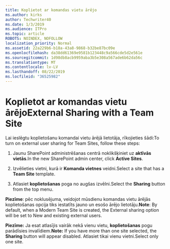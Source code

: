 ```yaml
---
title: Koplietot ar komandas vietu ārējo
ms.author: kirks
author: Techwriter40
ms.date: 1/3/2019
ms.audience: ITPro
ms.topic: article
ROBOTS: NOINDEX, NOFOLLOW
localization_priority: Normal
ms.assetid: 22a229b6-b18a-43a8-9868-b32be87bc09e
ms.openlocfilehash: da38dd61369e9581b123448c9a566cde5d2e561e
ms.sourcegitcommit: 1d98db8acb9959aba3b5e308a567ade6b62da56c
ms.translationtype: MT
ms.contentlocale: lv-LV
ms.lasthandoff: 08/22/2019
ms.locfileid: "36525982"
---
```

# <a name="external-sharing-with-a-team-site"></a><span data-ttu-id="401d5-102">Koplietot ar komandas vietu ārējo</span><span class="sxs-lookup"><span data-stu-id="401d5-102">External Sharing with a Team Site</span></span>

<span data-ttu-id="401d5-103">Lai ieslēgtu koplietošanu komandai vietu ārējā lietotāja, rīkojieties šādi:</span><span class="sxs-lookup"><span data-stu-id="401d5-103">To turn on external user sharing for Team Sites, follow these steps:</span></span> 
  
1. <span data-ttu-id="401d5-104">Jaunu SharePoint administrēšanas centrā noklikšķiniet uz **aktīvās vietās**.</span><span class="sxs-lookup"><span data-stu-id="401d5-104">In the new SharePoint admin center, click **Active Sites**.</span></span>
  
2. <span data-ttu-id="401d5-105">Izvēlieties vietni, kurā ir **Komanda vietnes** veidni.</span><span class="sxs-lookup"><span data-stu-id="401d5-105">Select a site that has a **Team Site** template.</span></span> 
  
3. <span data-ttu-id="401d5-106">Atlasiet **koplietošanas** poga no augšas izvēlni.</span><span class="sxs-lookup"><span data-stu-id="401d5-106">Select the **Sharing** button from the top menu.</span></span> 
  
 <span data-ttu-id="401d5-107">**Piezīme**: pēc noklusējuma, veidojot mūsdienu komandas vietu ārējās koplietošanas opcija tiks iestatīts jauno un esošo ārējo lietotāju.</span><span class="sxs-lookup"><span data-stu-id="401d5-107">**Note**: By default, when a Modern Team Site is created, the External sharing option will be set to New and existing external users.</span></span> 
  
 <span data-ttu-id="401d5-108">**Piezīme:** Ja esat atlasījis vairāk nekā vienu vietu, **koplietošanas** pogu parādīsies invalīdiem.</span><span class="sxs-lookup"><span data-stu-id="401d5-108">**Note:** If you have more than one site selected, the **Sharing** button will appear disabled.</span></span> <span data-ttu-id="401d5-109">Atlasiet tikai vienu vietni.</span><span class="sxs-lookup"><span data-stu-id="401d5-109">Select only one site.</span></span> 
  

